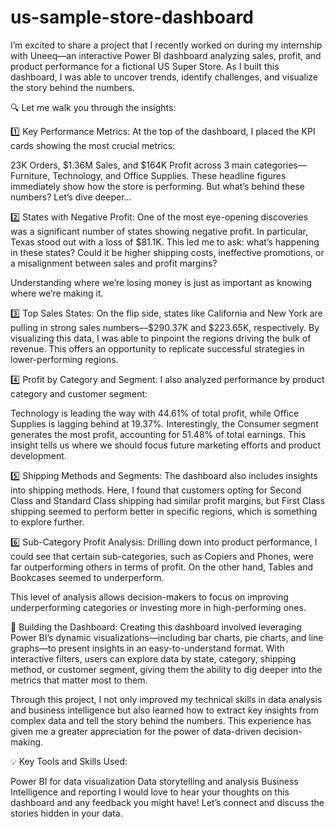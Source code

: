 # us-sample-store-dashboard
I’m excited to share a project that I recently worked on during my internship with Uneeq—an interactive Power BI dashboard analyzing sales, profit, and product performance for a fictional US Super Store. As I built this dashboard, I was able to uncover trends, identify challenges, and visualize the story behind the numbers.

🔍 Let me walk you through the insights:

1️⃣ Key Performance Metrics:
At the top of the dashboard, I placed the KPI cards showing the most crucial metrics:

23K Orders, $1.36M Sales, and $164K Profit across 3 main categories—Furniture, Technology, and Office Supplies. These headline figures immediately show how the store is performing.
But what’s behind these numbers? Let’s dive deeper...

2️⃣ States with Negative Profit:
One of the most eye-opening discoveries was a significant number of states showing negative profit. In particular, Texas stood out with a loss of $81.1K. This led me to ask: what’s happening in these states? Could it be higher shipping costs, ineffective promotions, or a misalignment between sales and profit margins?

Understanding where we’re losing money is just as important as knowing where we’re making it.

3️⃣ Top Sales States:
On the flip side, states like California and New York are pulling in strong sales numbers—$290.37K and $223.65K, respectively. By visualizing this data, I was able to pinpoint the regions driving the bulk of revenue. This offers an opportunity to replicate successful strategies in lower-performing regions.

4️⃣ Profit by Category and Segment:
I also analyzed performance by product category and customer segment:

Technology is leading the way with 44.61% of total profit, while Office Supplies is lagging behind at 19.37%. Interestingly, the Consumer segment generates the most profit, accounting for 51.48% of total earnings.
This insight tells us where we should focus future marketing efforts and product development.

5️⃣ Shipping Methods and Segments:
The dashboard also includes insights into shipping methods. Here, I found that customers opting for Second Class and Standard Class shipping had similar profit margins, but First Class shipping seemed to perform better in specific regions, which is something to explore further.

6️⃣ Sub-Category Profit Analysis:
Drilling down into product performance, I could see that certain sub-categories, such as Copiers and Phones, were far outperforming others in terms of profit. On the other hand, Tables and Bookcases seemed to underperform.

This level of analysis allows decision-makers to focus on improving underperforming categories or investing more in high-performing ones.

🎨 Building the Dashboard:
Creating this dashboard involved leveraging Power BI’s dynamic visualizations—including bar charts, pie charts, and line graphs—to present insights in an easy-to-understand format. With interactive filters, users can explore data by state, category, shipping method, or customer segment, giving them the ability to dig deeper into the metrics that matter most to them.

Through this project, I not only improved my technical skills in data analysis and business intelligence but also learned how to extract key insights from complex data and tell the story behind the numbers. This experience has given me a greater appreciation for the power of data-driven decision-making.

💡 Key Tools and Skills Used:

Power BI for data visualization
Data storytelling and analysis
Business Intelligence and reporting
I would love to hear your thoughts on this dashboard and any feedback you might have! Let’s connect and discuss the stories hidden in your data.
